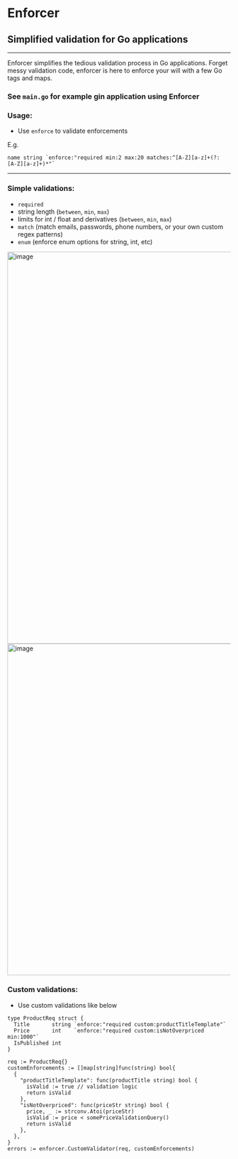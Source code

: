 # Enforcer
## Simplified validation for Go applications

---

<WIP>

Enforcer simplifies the tedious validation process in Go applications. Forget messy validation code, enforcer is here to enforce your will with a few Go tags and maps.


### See `main.go` for example gin application using Enforcer

### Usage:
- Use ``enforce`` to validate enforcements

E.g. 
```
name string `enforce:"required min:2 max:20 matches:^[A-Z][a-z]+(?: [A-Z][a-z]+)*"`
```  

---

### Simple validations:
- `required`
- string length (`between`, `min`, `max`)
- limits for int / float and derivatives (`between`, `min`, `max`)
- `match` (match emails, passwords, phone numbers, or your own custom regex patterns)
- `enum` (enforce enum options for string, int, etc)
  

<img width="883" alt="image" src="https://github.com/rrojan/enforcer/assets/59971845/d8df7c8d-6ead-46d7-8a35-279f015eb814">
<img width="747" alt="image" src="https://github.com/rrojan/enforcer/assets/59971845/335e505a-4205-4a3b-8a42-8d6815c78aeb">


### Custom validations:
- Use custom validations like below

```
type ProductReq struct {
  Title       string `enforce:"required custom:productTitleTemplate"`
  Price       int    `enforce:"required custom:isNotOverpriced min:1000"`
  IsPublished int
}	
```

```
req := ProductReq{}
customEnforcements := []map[string]func(string) bool{
  {
    "productTitleTemplate": func(productTitle string) bool {
      isValid := true // validation logic
      return isValid
    },
    "isNotOverpriced": func(priceStr string) bool {
      price, _ := strconv.Atoi(priceStr)
      isValid := price < somePriceValidationQuery()
      return isValid
    },
  },
}
errors := enforcer.CustomValidator(req, customEnforcements)
```
